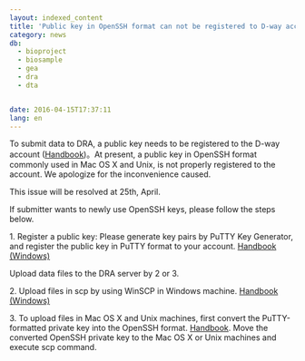 ```yaml
---
layout: indexed_content
title: 'Public key in OpenSSH format can not be registered to D-way account'
category: news
db:
  - bioproject
  - biosample
  - gea
  - dra
  - dta


date: 2016-04-15T17:37:11
lang: en
---
```


<p>To submit data to DRA, a public key needs to be registered to the D-way account (<a href="/account-e.html#Enable_DRA_submission_in_account">Handbook</a>)。At present, a public key in OpenSSH format commonly used in Mac OS X and Unix, is not properly registered to the account. We apologize for the inconvenience caused.</p>

<p>This issue will be resolved at 25th, April.</p>

<p>If submitter wants to <span class="bold">newly</span> use OpenSSH keys, please follow the steps below.</p>

<p>1. Register a public key: Please generate key pairs by PuTTY Key Generator, and register the public key in PuTTY format to your account. <a href="/account-e.html#Enable_DRA_submission_in_account">Handbook (Windows)</a></p>Upload data files to the DRA server by 2 or 3.

<p>2. Upload files in scp by using WinSCP in Windows machine. <a href="/dra/services/index.html#Upload_sequence_data">Handbook (Windows)</a></p>

<p>3. To upload files in Mac OS X and Unix machines, first convert the PuTTY-formatted <span class="bold">private key</span> into the OpenSSH format. <a href="/account-e.html#Convert_private_key">Handbook</a>. Move the converted OpenSSH private key to the Mac OS X or Unix machines and execute scp command.</p>
